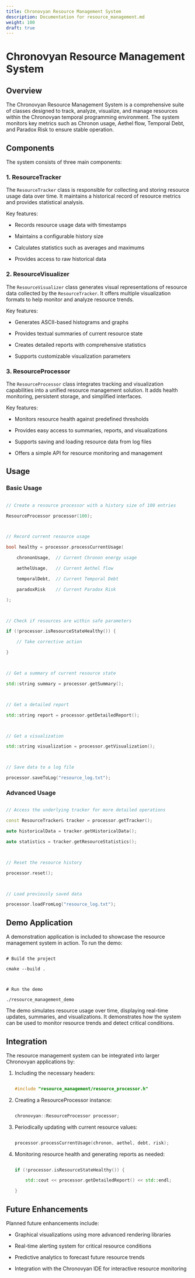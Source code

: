 ```yaml
---
title: Chronovyan Resource Management System
description: Documentation for resource_management.md
weight: 100
draft: true
---
```


# Chronovyan Resource Management System



## Overview



The Chronovyan Resource Management System is a comprehensive suite of classes designed to track, analyze, visualize, and manage resources within the Chronovyan temporal programming environment. The system monitors key metrics such as Chronon usage, Aethel flow, Temporal Debt, and Paradox Risk to ensure stable operation.



## Components



The system consists of three main components:



### 1. ResourceTracker



The `ResourceTracker` class is responsible for collecting and storing resource usage data over time. It maintains a historical record of resource metrics and provides statistical analysis.



Key features:

- Records resource usage data with timestamps

- Maintains a configurable history size

- Calculates statistics such as averages and maximums

- Provides access to raw historical data



### 2. ResourceVisualizer



The `ResourceVisualizer` class generates visual representations of resource data collected by the `ResourceTracker`. It offers multiple visualization formats to help monitor and analyze resource trends.



Key features:

- Generates ASCII-based histograms and graphs

- Provides textual summaries of current resource state

- Creates detailed reports with comprehensive statistics

- Supports customizable visualization parameters



### 3. ResourceProcessor



The `ResourceProcessor` class integrates tracking and visualization capabilities into a unified resource management solution. It adds health monitoring, persistent storage, and simplified interfaces.



Key features:

- Monitors resource health against predefined thresholds

- Provides easy access to summaries, reports, and visualizations

- Supports saving and loading resource data from log files

- Offers a simple API for resource monitoring and management



## Usage



### Basic Usage



```cpp

// Create a resource processor with a history size of 100 entries

ResourceProcessor processor(100);



// Record current resource usage

bool healthy = processor.processCurrentUsage(

    chrononUsage,  // Current Chronon energy usage

    aethelUsage,   // Current Aethel flow

    temporalDebt,  // Current Temporal Debt

    paradoxRisk    // Current Paradox Risk

);



// Check if resources are within safe parameters

if (!processor.isResourceStateHealthy()) {

    // Take corrective action

}



// Get a summary of current resource state

std::string summary = processor.getSummary();



// Get a detailed report

std::string report = processor.getDetailedReport();



// Get a visualization

std::string visualization = processor.getVisualization();



// Save data to a log file

processor.saveToLog("resource_log.txt");

```



### Advanced Usage



```cpp

// Access the underlying tracker for more detailed operations

const ResourceTracker& tracker = processor.getTracker();

auto historicalData = tracker.getHistoricalData();

auto statistics = tracker.getResourceStatistics();



// Reset the resource history

processor.reset();



// Load previously saved data

processor.loadFromLog("resource_log.txt");

```



## Demo Application



A demonstration application is included to showcase the resource management system in action. To run the demo:



```

# Build the project

cmake --build .



# Run the demo

./resource_management_demo

```



The demo simulates resource usage over time, displaying real-time updates, summaries, and visualizations. It demonstrates how the system can be used to monitor resource trends and detect critical conditions.



## Integration



The resource management system can be integrated into larger Chronovyan applications by:



1. Including the necessary headers:

   ```cpp

   #include "resource_management/resource_processor.h"

   ```



2. Creating a ResourceProcessor instance:

   ```cpp

   chronovyan::ResourceProcessor processor;

   ```



3. Periodically updating with current resource values:

   ```cpp

   processor.processCurrentUsage(chronon, aethel, debt, risk);

   ```



4. Monitoring resource health and generating reports as needed:

   ```cpp

   if (!processor.isResourceStateHealthy()) {

       std::cout << processor.getDetailedReport() << std::endl;

   }

   ```



## Future Enhancements



Planned future enhancements include:

- Graphical visualizations using more advanced rendering libraries

- Real-time alerting system for critical resource conditions

- Predictive analytics to forecast future resource trends

- Integration with the Chronovyan IDE for interactive resource monitoring